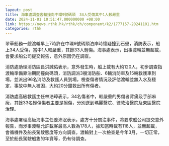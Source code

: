 ```yaml
---
layout: post
title: 海事處調查客輪撞向中環9號碼頭　34人受傷其中1人較嚴重
date: 2024-11-01 10:51:47.000000000 +08:00
link: https://news.rthk.hk/rthk/ch/component/k2/1777157-20241101.htm
categories: rthk
---
```


翠華船務一艘渡輪早上7時許在中環9號碼頭泊岸時懷疑撞到石壆，消防表示，船上34人受傷，當中1人較嚴重，其餘33人輕傷。海事處表示，出事渡輪並無超載，會要求船公司提交報告，意外原因仍在調查。

消防處助理消防區長洪誠佑表示，意外發生時，船上載有大約120人，初步調查指渡輪準備靠泊期間撞向碼頭，消防調派3艘消防船、6輛消防車及15輛救護車到場，並派出96名消防及救護人員到場，檢查傷者情況及評估渡輪並無入水及穩定，事故中無人被困，大約20分鐘救出所有傷者。

消防處高級救護主任林浩璋表示，34名傷者中，較嚴重的男傷者背痛及手部麻痺，其餘33名輕傷傷者主要是擦傷，分別送到瑪麗醫院、律敦治醫院及東區醫院治理。

海事處署理高級海事主任姜沛泯表示，處方十分關注事件，將要求船公司提交意外報告，而涉事渡輪允許載客最高人數為178人，據知當時載有118人，並無超載，會循機件及船長駕駛態度等方向調查。渡輪對上一次檢查是今年3月，一切正常，至於船長駕駛船隻的年資等，仍有待調查。

